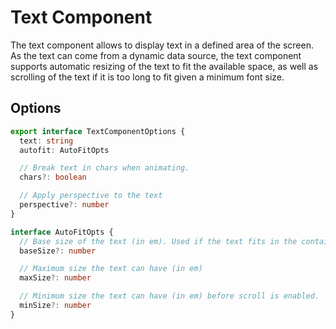 # Text Component

The text component allows to display text in a defined area of the screen. As the text can come from a dynamic data source, the text component supports automatic resizing of the text to fit the available space, as well as scrolling of the text if it is too long to fit given a minimum
font size.

## Options

```typescript
export interface TextComponentOptions {
  text: string
  autofit: AutoFitOpts

  // Break text in chars when animating.
  chars?: boolean

  // Apply perspective to the text
  perspective?: number
}

interface AutoFitOpts {
  // Base size of the text (in em). Used if the text fits in the container.
  baseSize?: number

  // Maximum size the text can have (in em)
  maxSize?: number

  // Minimum size the text can have (in em) before scroll is enabled.
  minSize?: number
}
```
